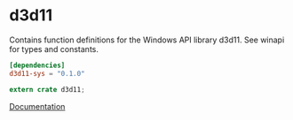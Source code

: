 # d3d11 #
Contains function definitions for the Windows API library d3d11. See winapi for types and constants.

```toml
[dependencies]
d3d11-sys = "0.1.0"
```

```rust
extern crate d3d11;
```

[Documentation](https://retep998.github.io/doc/d3d11/)

